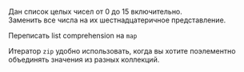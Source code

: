 Дан список целых чисел от 0 до 15 включительно.  
Заменить все числа на их шестнадцатеричное представление.

Переписать list comprehension на `map`

Итератор `zip` удобно использовать, когда вы хотите поэлементно объединять значения из разных коллекций.
